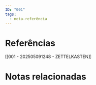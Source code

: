 ```yaml
---
ID: "001"
tags:
  - nota-referência
---
```


# Referências
[[001 - 202505091248 - ZETTELKASTEN]]
# Notas relacionadas
